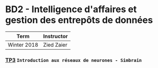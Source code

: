 
# BD2 - Intelligence d'affaires et gestion des entrepôts de données
| Term | Instructor |
| --- | --- |
| Winter 2018  | Zied Zaier  |

### [TP3](/BD2/tp3) `Introduction aux réseaux de neurones - Simbrain`
